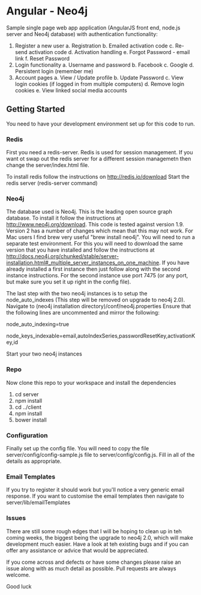 # Angular - Neo4j

Sample single page web app application (AngularJS front end, node.js server and Neo4j database) with authentication functionality:
1. Register a new user
  a. Registration
  b. Emailed activation code
  c. Re-send activation code
  d. Activation handling
  e. Forgot Password - email link
  f. Reset Password
2. Login functionality
  a. Username and password
  b. Facebook
  c. Google
  d. Persistent login (remember me)
3. Account pages
  a. View / Update profile
  b. Update Password
  c. View login cookies (if logged in from multiple computers)
  d. Remove login cookies
  e. View linked social media accounts

## Getting Started

You need to have your development environment set up for this code to run.

### Redis
First you need a redis-server. Redis is used for session management. If you want ot swap out the redis server for a different session managemetn then change the server/index.html file.

To install redis follow the instructions on http://redis.io/download
Start the redis server (redis-server command)

### Neo4j
The database used is Neo4j. This is the leading open source graph database. To install it follow the instructions at http://www.neo4j.org/download. This code is tested against version 1.9. Version 2 has a number of changes which mean that this may not work. For Mac users I find brew very useful "brew install neo4j". You will need to run a separate test environment. For this you will need to download the same version that you have installed and follow the instructions at http://docs.neo4j.org/chunked/stable/server-installation.html#_multiple_server_instances_on_one_machine. If you have already installed a first instance then just follow along with the second instance instructions. For the second instance use port 7475 (or any port, but make sure you set it up right in the config file).

The last step with the two neo4j instances is to setup the node_auto_indexes (This step will be removed on upgrade to neo4j 2.0).
Navigate to (neo4j installation directory)/conf/neo4j.properties
Ensure that the following lines are uncommented and mirror the following:

node_auto_indexing=true

node_keys_indexable=email,autoIndexSeries,passwordResetKey,activationKey,id

Start your two neo4j instances

### Repo

Now clone this repo to your workspace and install the dependencies
1. cd server
2. npm install
3. cd ../client
4. npm install
5. bower install

### Configuration
Finally set up the config file. You will need to copy the file server/config/config-sample.js file to server/config/config.js. Fill in all of the details as appropriate.

### Email Templates
If you try to register it should work but you'll notice a very generic email response. If you want to customise the email templates then navigate to server/lib/emailTemplates

### Issues
There are still some rough edges that I will be hoping to clean up in teh coming weeks, the biggest being the upgrade to neo4j 2.0, which will make development much easier. Have a look at teh existing bugs and if you can offer any assistance or advice that would be appreciated.

If you come across and defects or have some changes please raise an issue along with as much detail as possible. Pull requests are always welcome.

Good luck